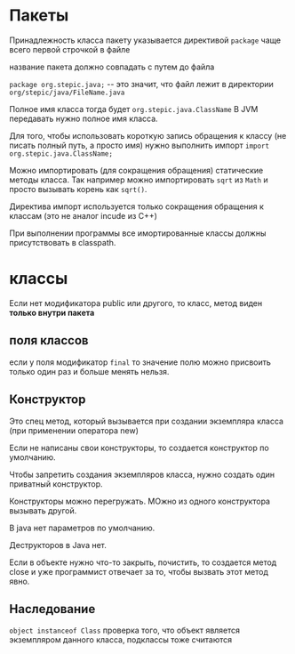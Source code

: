 # Пакеты

Принадлежность класса пакету указывается директивой `package` чаще всего первой строчкой в файле

название пакета должно совпадать с путем до файла

`package org.stepic.java;` -- это значит, что файл лежит в директории `org/stepic/java/FileName.java`

Полное имя класса тогда будет `org.stepic.java.ClassName`  В JVM передавать нужно полное имя класса.

Для того, чтобы использовать короткую запись обращения к классу (не писать полный путь, а просто имя) нужно выполнить импорт `import org.stepic.java.ClassName;` 

Можно импортировать (для сокращения обращения) статические методы класса. Так например можно импортировать `sqrt` из `Math` и просто вызывать корень как `sqrt()`.

Директива импорт используется только сокращения обращения к классам (это не аналог incude из C++)

При выполнении программы все имортированные классы должны присутствовать в classpath.


# классы

Если нет модификатора public или другого, то класс, метод виден **только внутри пакета**


## поля классов

если у поля модификатор `final` то значение полю можно присвоить только один раз и больше менять нельзя.

## Конструктор 

Это спец метод, который вызывается при создании экземпляра класса (при применении оператора new)

Если не написаны свои конструкторы, то создается конструктор по умолчанию. 

Чтобы запретить создания экземпляров класса, нужно создать один приватный конструктор.

Конструкторы можно перегружать. МОжно из одного конструктора вызывать другой.

В java нет параметров по умолчанию.


Деструкторов в Java нет.

Если в объекте нужно что-то закрыть, почистить, то создается метод close и уже программист отвечает за то, чтобы вызвать этот метод явно.


## Наследование

`object instanceof Class`  проверка того, что объект является экземпляром данного класса, подклассы тоже считаются
